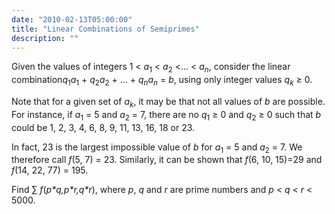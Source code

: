 ```yaml
---
date: "2010-02-13T05:00:00"
title: "Linear Combinations of Semiprimes"
description: ""
---
```


<p>
Given the values of integers 1 &lt; <var>a</var><sub>1</sub> &lt; <var>a</var><sub>2</sub> &lt;... &lt; <var>a</var><sub><var>n</var></sub>, consider the linear combination<var>q</var><sub>1</sub><var>a</var><sub>1</sub> + <var>q</var><sub>2</sub><var>a</var><sub>2</sub> + ... + <var>q</var><sub><var>n</var></sub><var>a</var><sub><var>n</var></sub> = <var>b</var>, using only integer values <var>q</var><sub><var>k</var></sub> ≥ 0. 
</p>
<p>
Note that for a given set of <var>a</var><sub><var>k</var></sub>, it may be that not all values of <var>b</var> are possible.
For instance, if <var>a</var><sub>1</sub> = 5 and <var>a</var><sub>2</sub> = 7, there are no <var>q</var><sub>1</sub> ≥ 0 and <var>q</var><sub>2</sub> ≥ 0 such that <var>b</var> could be 
1, 2, 3, 4, 6, 8, 9, 11, 13, 16, 18 or 23.

In fact, 23 is the largest impossible value of <var>b</var> for <var>a</var><sub>1</sub> = 5 and <var>a</var><sub>2</sub> = 7. We therefore call <var>f</var>(5, 7) = 23. Similarly, it can be shown that <var>f</var>(6, 10, 15)=29 and <var>f</var>(14, 22, 77) = 195.
</p>
<p>
Find ∑ <var>f</var>(<var>p*q,p*r,q*r</var>), where <var>p</var>, <var>q</var> and <var>r</var> are prime numbers and <var>p</var> &lt; <var>q</var> &lt; <var>r</var> &lt; 5000.
</p>


